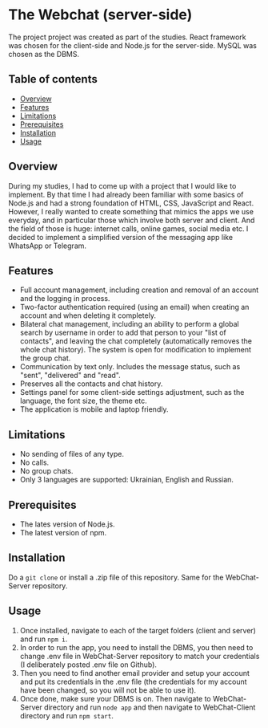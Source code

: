 # The Webchat (server-side)
The project project was created as part of the studies. React framework was chosen for the client-side and Node.js for the server-side. MySQL was chosen as the DBMS.

## Table of contents
- [Overview](#overview)
- [Features](#features)
- [Limitations](#limitations)
- [Prerequisites](#prerequisites)
- [Installation](#installation)
- [Usage](#usage)  

## Overview
During my studies, I had to come up with a project that I would like to implement. By that time I had already been familiar with some basics of Node.js and had a strong foundation of HTML, CSS, JavaScript and React. However, I really wanted to create something that mimics the apps we use everyday, and in particular those which involve both server and client. And the field of those is huge: internet calls, online games, social media etc.
I decided to implement a simplified version of the messaging app like WhatsApp or Telegram. 


## Features
- Full account management, including creation and removal of an account and the logging in process.
- Two-factor authentication required (using an email) when creating an account and when deleting it completely.
- Bilateral chat management, including an ability to perform a global search by username in order to add that person to your "list of contacts", and leaving the chat completely (automatically removes the whole chat history). The system is open for modification to implement the group chat.
- Communication by text only. Includes the message status, such as "sent", "delivered" and "read".
- Preserves all the contacts and chat history.
- Settings panel for some client-side settings adjustment, such as the language, the font size, the theme etc.
- The application is mobile and laptop friendly.

## Limitations
- No sending of files of any type.
- No calls.
- No group chats.
- Only 3 languages are supported: Ukrainian, English and Russian.


## Prerequisites
- The lates version of Node.js.
- The latest version of npm.

## Installation
Do a ``git clone`` or install a .zip file of this repository. Same for the WebChat-Server repository.

## Usage
1. Once installed, navigate to each of the target folders (client and server) and run ``npm i``.
2. In order to run the app, you need to install the DBMS, you then need to change .env file in WebChat-Server repository to match your credentials (I deliberately posted .env file on Github). 
3. Then you need to find another email provider and setup your account and put its credentials in the .env file (the credentials for my account have been changed, so you will not be able to use it).
4. Once done, make sure your DBMS is on. Then navigate to WebChat-Server directory and run ``node app`` and then navigate to WebChat-Client directory and run ``npm start``. 
